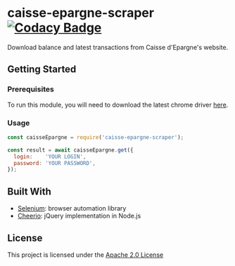 # caisse-epargne-scraper [![Codacy Badge](https://api.codacy.com/project/badge/Grade/c457234e003c42428259104f26c112e7)](https://www.codacy.com/app/fabrice404/caisse-epargne-scraper?utm_source=github.com&amp;utm_medium=referral&amp;utm_content=fabrice404/caisse-epargne-scraper&amp;utm_campaign=Badge_Grade)

Download balance and latest transactions from Caisse d'Epargne's website.

## Getting Started

### Prerequisites

To run this module, you will need to download the latest chrome driver [here](http://chromedriver.storage.googleapis.com/index.html).

### Usage

```javascript
const caisseEpargne = require('caisse-epargne-scraper');

const result = await caisseEpargne.get({
  login:    'YOUR LOGIN',
  password: 'YOUR PASSWORD',
});
```

## Built With

*   [Selenium](https://www.npmjs.com/package/selenium-webdriver): browser automation library
*   [Cheerio](https://www.npmjs.com/package/cheerio): jQuery implementation in Node.js

## License

This project is licensed under the [Apache 2.0 License](https://www.apache.org/licenses/LICENSE-2.0)
